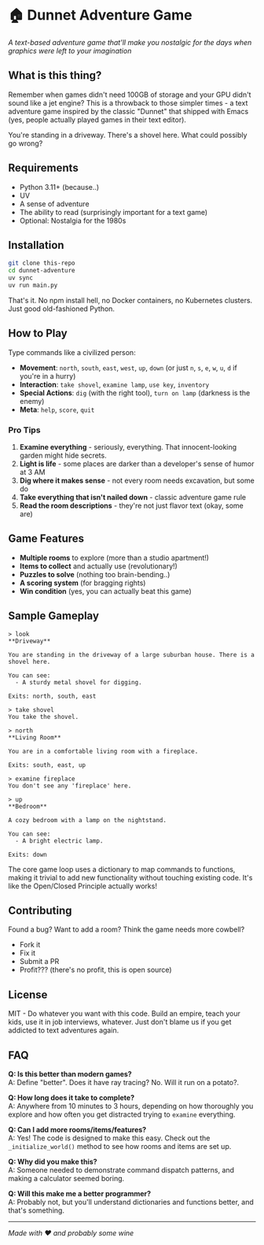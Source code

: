 # 🏠 Dunnet Adventure Game

*A text-based adventure game that'll make you nostalgic for the days when graphics were left to your imagination*

## What is this thing?

Remember when games didn't need 100GB of storage and your GPU didn't sound like a jet engine? This is a throwback to those simpler times - a text adventure game inspired by the classic "Dunnet" that shipped with Emacs (yes, people actually played games in their text editor).

You're standing in a driveway. There's a shovel here. What could possibly go wrong?

## Requirements

- Python 3.11+ (because..)
- UV
- A sense of adventure
- The ability to read (surprisingly important for a text game)
- Optional: Nostalgia for the 1980s

## Installation

```bash
git clone this-repo
cd dunnet-adventure
uv sync 
uv run main.py
```

That's it. No npm install hell, no Docker containers, no Kubernetes clusters. Just good old-fashioned Python.

## How to Play

Type commands like a civilized person:

- **Movement**: `north`, `south`, `east`, `west`, `up`, `down` (or just `n`, `s`, `e`, `w`, `u`, `d` if you're in a hurry)
- **Interaction**: `take shovel`, `examine lamp`, `use key`, `inventory`
- **Special Actions**: `dig` (with the right tool), `turn on lamp` (darkness is the enemy)
- **Meta**: `help`, `score`, `quit`

### Pro Tips

1. **Examine everything** - seriously, everything. That innocent-looking garden might hide secrets.
2. **Light is life** - some places are darker than a developer's sense of humor at 3 AM
3. **Dig where it makes sense** - not every room needs excavation, but some do
4. **Take everything that isn't nailed down** - classic adventure game rule
5. **Read the room descriptions** - they're not just flavor text (okay, some are)

## Game Features

- **Multiple rooms** to explore (more than a studio apartment!)
- **Items to collect** and actually use (revolutionary!)
- **Puzzles to solve** (nothing too brain-bending..)
- **A scoring system** (for bragging rights)
- **Win condition** (yes, you can actually beat this game)

## Sample Gameplay

```
> look
**Driveway**

You are standing in the driveway of a large suburban house. There is a shovel here.

You can see:
  - A sturdy metal shovel for digging.

Exits: north, south, east

> take shovel
You take the shovel.

> north
**Living Room**

You are in a comfortable living room with a fireplace.

Exits: south, east, up

> examine fireplace
You don't see any 'fireplace' here.

> up
**Bedroom**

A cozy bedroom with a lamp on the nightstand.

You can see:
  - A bright electric lamp.

Exits: down
```
The core game loop uses a dictionary to map commands to functions, making it trivial to add new functionality without touching existing code. It's like the Open/Closed Principle actually works!

## Contributing

Found a bug? Want to add a room? Think the game needs more cowbell? 

- Fork it
- Fix it
- Submit a PR
- Profit??? (there's no profit, this is open source)

## License

MIT - Do whatever you want with this code. Build an empire, teach your kids, use it in job interviews, whatever. Just don't blame us if you get addicted to text adventures again.

## FAQ

**Q: Is this better than modern games?**  
A: Define "better". Does it have ray tracing? No. Will it run on a potato?.

**Q: How long does it take to complete?**  
A: Anywhere from 10 minutes to 3 hours, depending on how thoroughly you explore and how often you get distracted trying to `examine` everything.

**Q: Can I add more rooms/items/features?**  
A: Yes! The code is designed to make this easy. Check out the `_initialize_world()` method to see how rooms and items are set up.

**Q: Why did you make this?**  
A: Someone needed to demonstrate command dispatch patterns, and making a calculator seemed boring.

**Q: Will this make me a better programmer?**  
A: Probably not, but you'll understand dictionaries and functions better, and that's something.

---

*Made with ❤️ and probably some wine*